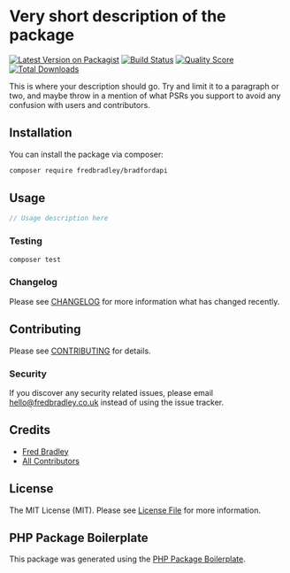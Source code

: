 # Very short description of the package

[![Latest Version on Packagist](https://img.shields.io/packagist/v/fredbradley/bradfordapi.svg?style=flat-square)](https://packagist.org/packages/fredbradley/bradfordapi)
[![Build Status](https://img.shields.io/travis/fredbradley/bradfordapi/master.svg?style=flat-square)](https://travis-ci.org/fredbradley/bradfordapi)
[![Quality Score](https://img.shields.io/scrutinizer/g/fredbradley/bradfordapi.svg?style=flat-square)](https://scrutinizer-ci.com/g/fredbradley/bradfordapi)
[![Total Downloads](https://img.shields.io/packagist/dt/fredbradley/bradfordapi.svg?style=flat-square)](https://packagist.org/packages/fredbradley/bradfordapi)

This is where your description should go. Try and limit it to a paragraph or two, and maybe throw in a mention of what PSRs you support to avoid any confusion with users and contributors.

## Installation

You can install the package via composer:

```bash
composer require fredbradley/bradfordapi
```

## Usage

``` php
// Usage description here
```

### Testing

``` bash
composer test
```

### Changelog

Please see [CHANGELOG](CHANGELOG.md) for more information what has changed recently.

## Contributing

Please see [CONTRIBUTING](CONTRIBUTING.md) for details.

### Security

If you discover any security related issues, please email hello@fredbradley.co.uk instead of using the issue tracker.

## Credits

- [Fred Bradley](https://github.com/fredbradley)
- [All Contributors](../../contributors)

## License

The MIT License (MIT). Please see [License File](LICENSE.md) for more information.

## PHP Package Boilerplate

This package was generated using the [PHP Package Boilerplate](https://laravelpackageboilerplate.com).